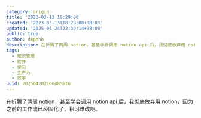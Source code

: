 ```yaml
---
category: origin
title: '2023-03-13 18:29:00'
created: '2023-03-13T18:29:00+08:00'
updated: '2025-04-24T22:39:14+08:00'
public: true
author: dkphhh
description: 在折腾了两周 notion，甚至学会调用 notion api 后，我彻底放弃用 notion……
tags:
  - 知识管理
  - 软件
  - 学习
  - 生产力
  - 效率
uuid: 202504202106485mtu
---
```


在折腾了两周 notion，甚至学会调用 notion api 后，我彻底放弃用 notion，因为之前的工作流已经固化了，积习难改啊。
